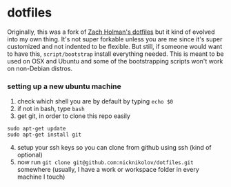 # dotfiles

Originally, this was a fork of [Zach Holman's dotfiles](https://github.com/holman/dotfiles) but it kind of evolved into my own thing. It's not super forkable unless you are me since it's super customized and not indented to be flexible. But still, if someone would want to have this, `script/bootstrap` install everything needed. This is meant to be used on OSX and Ubuntu and some of the bootstrapping scripts won't work on non-Debian distros.

### setting up a new ubuntu machine
1. check which shell you are by default by typing `echo $0`
2. if not in bash, type `bash`
3. get git, in order to clone this repo easily
```
sudo apt-get update
sudo apt-get install git
```
4. setup your ssh keys so you can clone from github using ssh (kind of optional)
5. now run `git clone git@github.com:nicknikolov/dotfiles.git` somewhere (usually, I have a work or workspace folder in every machine I touch)



